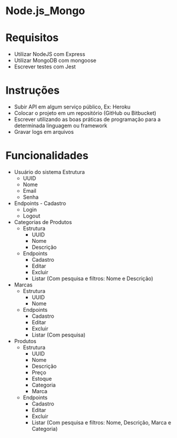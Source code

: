 # Node.js_Mongo
# Requisitos 
  * Utilizar NodeJS com Express 
  * Utilizar MongoDB com mongoose 
  * Escrever testes com Jest  
# Instruções 
  * Subir API em algum serviço público, Ex: Heroku 
  * Colocar o projeto em um repositório (GitHub ou Bitbucket) 
  * Escrever utilizando as boas práticas de programação para a determinada linguagem ou framework 
  * Gravar logs em arquivos  
  
# Funcionalidades 
  * Usuário do sistema Estrutura 
    * UUID 
    * Nome 
    * Email 
    * Senha 
  * Endpoints - Cadastro 
    * Login 
    * Logout 
  * Categorias de Produtos 
    * Estrutura 
      * UUID 
      * Nome 
      * Descrição 
    * Endpoints 
      * Cadastro 
      * Editar 
      * Excluir 
      * Listar (Com pesquisa e filtros: Nome e Descrição) 
  * Marcas 
    * Estrutura 
      * UUID 
      * Nome 
    * Endpoints 
      * Cadastro  
      * Editar 
      * Excluir 
      * Listar (Com pesquisa) 
  * Produtos 
    * Estrutura 
      * UUID 
      * Nome 
      * Descrição 
      * Preço 
      * Estoque 
      * Categoria 
      * Marca 
    * Endpoints 
      * Cadastro 
      * Editar 
      * Excluir 
      * Listar (Com pesquisa e filtros: Nome, Descrição, Marca e Categoria)
